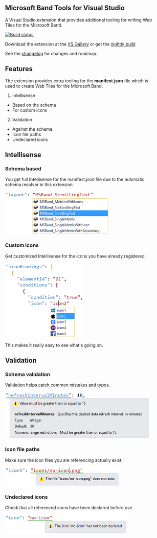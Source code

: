 ## Microsoft Band Tools for Visual Studio

A Visual Studio extension that provides additional tooling
for writing Web Tiles for the Microsoft Band.

[![Build status](https://ci.appveyor.com/api/projects/status/k72bv74jviitnejx?svg=true)](https://ci.appveyor.com/project/madskristensen/microsoftbandtools)

Download the extension at the
[VS Gallery](https://visualstudiogallery.msdn.microsoft.com/b3f06ea7-06ad-4f4d-83f1-27be49bf2987)
or get the
[nightly build](http://vsixgallery.com/extension/74cd5721-9cfd-4183-b1c9-b051f1b59503/)

See the
[changelog](CHANGELOG.md)
for changes and roadmap.

## Features
The extension provides extra tooling for the **manifest.json**
file which is used to create Web Tiles for the Microsoft
Band.

1. Intellisense
  - Based on the schema
  - For custom icons
2. Validation
  - Against the schema
  - Icon file paths
  - Undeclared icons

## Intellisense

### Schema based
You get full Intellisense for the manifest.json file due
to the automatic schema resolver in this extension.

![Schema Intellisense](art/schema-intellisense.png)

### Custom icons
Get customized Intellisense for the icons you have already
registered.

![Icon Intellisense](art/icon-intellisense.png)

This makes it really easy to see what's going on.

## Validation

### Schema validation
Validation helps catch common mistakes and typos.

![Validation](art/validation.png)

### Icon file paths
Make sure the icon files you are referencing actually
exist.

![Validation](art/validation-icon-file-path.png)

### Undeclared icons
Check that all referenced icons have been declared
before use.

![Validation](art/validation-icon-unknown.png)